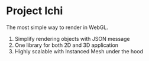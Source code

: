 # Project Ichi

The most simple way to render in WebGL. 
1. Simplify rendering objects with JSON message
1. One library for both 2D and 3D application
1. Highly scalable with Instanced Mesh under the hood